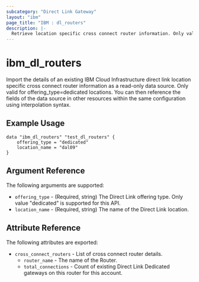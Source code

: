 ```yaml
---
subcategory: "Direct Link Gateway"
layout: "ibm"
page_title: "IBM : dl_routers"
description: |-
  Retrieve location specific cross connect router information. Only valid for offering_type=dedicated locations.
---
```


# ibm\_dl_routers

Import the details of an existing IBM Cloud Infrastructure direct link location specific cross connect router information as a read-only data source. Only valid for offering_type=dedicated locations. You can then reference the fields of the data source in other resources within the same configuration using interpolation syntax.


## Example Usage

```hcl
data "ibm_dl_routers" "test_dl_routers" {
	offering_type = "dedicated"
	location_name = "dal09"
}
```

## Argument Reference

The following arguments are supported:

* `offering_type` - (Required, string) The Direct Link offering type. Only value "dedicated" is supported for this API.
* `location_name` - (Required, string) The name of the Direct Link location.

## Attribute Reference

The following attributes are exported:

* `cross_connect_routers` - List of cross connect router details.
  * `router_name` - The name of the Router.
  * `total_connections` - Count of existing Direct Link Dedicated gateways on this router for this account.


